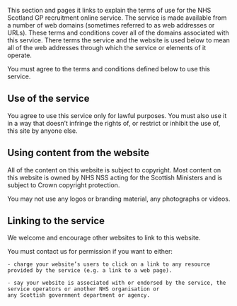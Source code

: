 This section and pages it links to explain the terms of use for the NHS Scotland GP recruitment online service.
The service is made available from a number of web domains (sometimes referred to as web addresses or URLs).
These terms and conditions cover all of the domains associated with this service. There terms the service and the website
is used below to mean all of the web addresses through which the service or elements of it operate.

You must agree to the terms and conditions defined below to use this service.

## Use of the service ##

You agree to use this service only for lawful purposes. 
You must also use it in a way that doesn’t infringe the rights of, 
or restrict or inhibit the use of, this site by anyone else.

## Using content from the website ##

All of the content on this website is subject to copyright. Most content on this website is owned by NHS NSS acting
for the Scottish Ministers and is subject to Crown copyright protection.

You may not use any logos or branding material, any photographs or videos.


## Linking to the service ##

We welcome and encourage other websites to link to this website.

You must contact us for permission if you want to either:

    - charge your website’s users to click on a link to any resource provided by the service (e.g. a link to a web page).
    
    - say your website is associated with or endorsed by the service, the service operators or another NHS organisation or
    any Scottish government department or agency.




